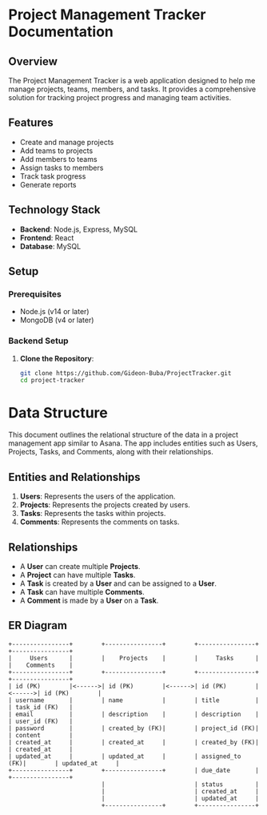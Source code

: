 # Project Management Tracker Documentation

## Overview

The Project Management Tracker is a web application designed to help me manage projects, teams, members, and tasks. It provides a comprehensive solution for tracking project progress and managing team activities.

## Features

- Create and manage projects
- Add teams to projects
- Add members to teams
- Assign tasks to members
- Track task progress
- Generate reports

## Technology Stack

- **Backend**: Node.js, Express, MySQL
- **Frontend**: React
- **Database**: MySQL

[//]: # "- **Authentication**: JWT (optional)"

## Setup

### Prerequisites

- Node.js (v14 or later)
- MongoDB (v4 or later)

### Backend Setup

1. **Clone the Repository**:
   ```bash
   git clone https://github.com/Gideon-Buba/ProjectTracker.git
   cd project-tracker
   ```

# Data Structure

This document outlines the relational structure of the data in a project management app similar to Asana. The app includes entities such as Users, Projects, Tasks, and Comments, along with their relationships.

## Entities and Relationships

1. **Users**: Represents the users of the application.
2. **Projects**: Represents the projects created by users.
3. **Tasks**: Represents the tasks within projects.
4. **Comments**: Represents the comments on tasks.

## Relationships

- A **User** can create multiple **Projects**.
- A **Project** can have multiple **Tasks**.
- A **Task** is created by a **User** and can be assigned to a **User**.
- A **Task** can have multiple **Comments**.
- A **Comment** is made by a **User** on a **Task**.

## ER Diagram

```plaintext
+----------------+        +----------------+        +----------------+        +----------------+
|     Users      |        |    Projects    |        |     Tasks      |        |    Comments    |
+----------------+        +----------------+        +----------------+        +----------------+
| id (PK)        |<------>| id (PK)        |<------>| id (PK)        |<------>| id (PK)        |
| username       |        | name           |        | title          |        | task_id (FK)   |
| email          |        | description    |        | description    |        | user_id (FK)   |
| password       |        | created_by (FK)|        | project_id (FK)|        | content        |
| created_at     |        | created_at     |        | created_by (FK)|        | created_at     |
| updated_at     |        | updated_at     |        | assigned_to (FK)|        | updated_at     |
+----------------+        +----------------+        | due_date       |        +----------------+
                          |                         | status         |
                          |                         | created_at     |
                          |                         | updated_at     |
                          +----------------+        +----------------+
```
